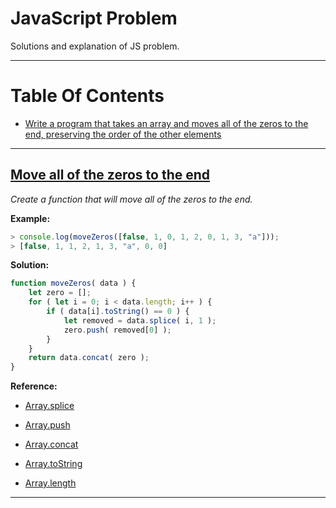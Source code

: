 # JavaScript Problem

Solutions and explanation of JS problem.

---

# Table Of Contents

- [Write a program that takes an array and moves all of the zeros to the end, preserving the order of the other elements](#moves-all-of-the-zeros-to-the-end)

---

## [Move all of the zeros to the end](#zeros-to-the-end)

_Create a function that will move all of the zeros to the end._

**Example:**

```javascript
> console.log(moveZeros([false, 1, 0, 1, 2, 0, 1, 3, "a"]));
> [false, 1, 1, 2, 1, 3, "a", 0, 0]
```

**Solution:**

```javascript
function moveZeros( data ) {
	let zero = [];
	for ( let i = 0; i < data.length; i++ ) {
		if ( data[i].toString() == 0 ) {
			let removed = data.splice( i, 1 );
			zero.push( removed[0] );
		} 
	}
	return data.concat( zero );
}
```

**Reference:**

- [Array.splice](https://developer.mozilla.org/en-US/docs/Web/JavaScript/Reference/Global_Objects/Array/splice)

* [Array.push](https://developer.mozilla.org/en-US/docs/Web/JavaScript/Reference/Global_Objects/Array/push)

* [Array.concat](https://developer.mozilla.org/en-US/docs/Web/JavaScript/Reference/Global_Objects/Array/concat)

* [Array.toString](https://developer.mozilla.org/en-US/docs/Web/JavaScript/Reference/Global_Objects/Array/toString)

* [Array.length](https://developer.mozilla.org/en-US/docs/Web/JavaScript/Reference/Global_Objects/Array/length)

---
